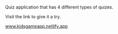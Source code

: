 Quiz application that has 4 different types of quizes.

Visit the link to give it a try.

www.kidsgameapp.netlify.app
